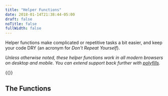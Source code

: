```yaml
---
title: "Helper Functions"
date: 2018-01-14T21:38:44-05:00
draft: false
noTitle: false
fullWidth: false
---
```


Helper functions make complicated or repetitive tasks a bit easier, and keep your code DRY (an acronym for *Don't Repeat Yourself*).

*Unless otherwise noted, these helper functions work in all modern browsers on desktop and mobile. You can extend support back further with [polyfills](/polyfills).*

{{<cta for="funnel">}}

## The Functions